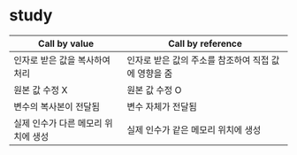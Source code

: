 # study

| Call by value | Call by reference |
| --- | --- |
| 인자로 받은 값을 복사하여 처리 | 인자로 받은 값의 주소를 참조하여 직접 값에 영향을 줌 |
| 원본 값 수정 X | 원본 값 수정 O |
| 변수의 복사본이 전달됨 | 변수 자체가 전달됨 |
| 실제 인수가 다른 메모리 위치에 생성 | 실제 인수가 같은 메모리 위치에 생성 |
